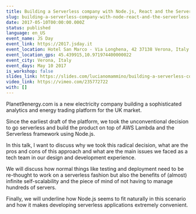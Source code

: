 ```yaml
---
title: Building a Serverless company with Node.js, React and the Serverless Framework
slug: building-a-serverless-company-with-node-react-and-the-serverless-framework-jsday
date: 2017-05-10T00:00:00.000Z
status: published
language: en_US
event_name: JS Day
event_link: https://2017.jsday.it
event_location: Hotel San Marco - Via Longhena, 42 37138 Verona, Italy
event_location_gps: 45.439915,10.971974400000022
event_city: Verona, Italy
event_days: May 10 2017
is_workshop: false
slides_link: https://slides.com/lucianomammino/building-a-serverless-company-with-node-react-and-the-serverless-framework-jsday-2017
video_link: https://vimeo.com/235772722
with: []
---
```


Planet9energy.com is a new electricity company building a sophisticated analytics and energy trading platform for the UK market.

Since the earliest draft of the platform, we took the unconventional decision to go serverless and build the product on top of AWS Lambda and the Serverless framework using Node.js.

In this talk, I want to discuss why we took this radical decision, what are the pros and cons of this approach and what are the main issues we faced as a tech team in our design and development experience.

We will discuss how normal things like testing and deployment need to be re-thought to work on a serverless fashion but also the benefits of (almost) infinite self-scalability and the piece of mind of not having to manage hundreds of servers.

Finally, we will underline how Node.js seems to fit naturally in this scenario and how it makes developing serverless applications extremely convenient.
